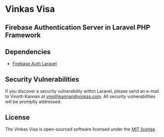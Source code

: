 # Vinkas Visa

## Firebase Authentication Server in Laravel PHP Framework

## Dependencies

* [Firebase Auth Laravel](https://github.com/vinkas0/firebase-auth-laravel)

## Security Vulnerabilities

If you discover a security vulnerability within Laravel, please send an e-mail to Vinoth Kannan at vinothkannan@vinkas.com. All security vulnerabilities will be promptly addressed.

## License

The Vinkas Visa is open-sourced software licensed under the [MIT license](http://opensource.org/licenses/MIT).
